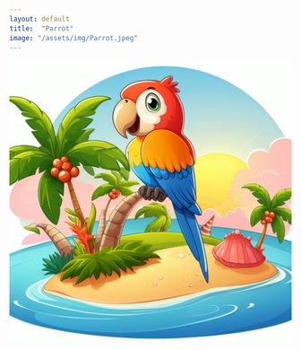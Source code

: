```yaml
---
layout: default
title:  "Parrot"
image: "/assets/img/Parrot.jpeg"
---
```


![Parrot](/assets/img/Parrot.jpeg)